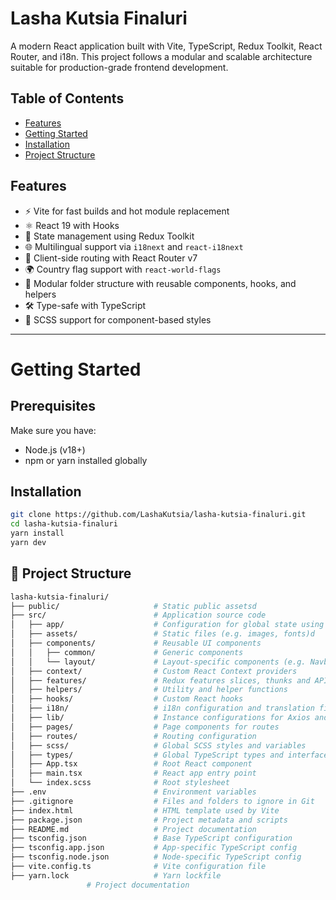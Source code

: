 # Lasha Kutsia Finaluri

A modern React application built with Vite, TypeScript, Redux Toolkit, React Router, and i18n. This project follows a modular and scalable architecture suitable for production-grade frontend development.

## Table of Contents

- [Features](#features)
- [Getting Started](#getting-started)
- [Installation](#installation)
- [Project Structure](#project-structure)

## Features

- ⚡ Vite for fast builds and hot module replacement
- ⚛️ React 19 with Hooks
- 🔁 State management using Redux Toolkit
- 🌐 Multilingual support via `i18next` and `react-i18next`
- 🔀 Client-side routing with React Router v7
- 🌍 Country flag support with `react-world-flags`
- 🧠 Modular folder structure with reusable components, hooks, and helpers
- 🛠️ Type-safe with TypeScript
- 💅 SCSS support for component-based styles
---

# Getting Started

## Prerequisites

Make sure you have:

- Node.js (v18+)
- npm or yarn installed globally

## Installation

```bash
git clone https://github.com/LashaKutsia/lasha-kutsia-finaluri.git
cd lasha-kutsia-finaluri
yarn install
yarn dev
```

## 🧱 Project Structure

```bash
lasha-kutsia-finaluri/
├── public/                     # Static public assetsd
├── src/                        # Application source code
│   ├── app/                    # Configuration for global state using react
│   ├── assets/                 # Static files (e.g. images, fonts)d
│   ├── components/             # Reusable UI components
│   │   ├── common/             # Generic components
│   │   └── layout/             # Layout-specific components (e.g. Navbar, Footer)
│   ├── context/                # Custom React Context providers
│   ├── features/               # Redux features slices, thunks and API requests
│   ├── helpers/                # Utility and helper functions
│   ├── hooks/                  # Custom React hooks
│   ├── i18n/                   # i18n configuration and translation files
│   ├── lib/                    # Instance configurations for Axios and other libraries
│   ├── pages/                  # Page components for routes
│   ├── routes/                 # Routing configuration
│   ├── scss/                   # Global SCSS styles and variables
│   ├── types/                  # Global TypeScript types and interfaces
│   ├── App.tsx                 # Root React component
│   ├── main.tsx                # React app entry point
│   └── index.scss              # Root stylesheet
├── .env                        # Environment variables
├── .gitignore                  # Files and folders to ignore in Git
├── index.html                  # HTML template used by Vite
├── package.json                # Project metadata and scripts
├── README.md                   # Project documentation
├── tsconfig.json               # Base TypeScript configuration
├── tsconfig.app.json           # App-specific TypeScript config
├── tsconfig.node.json          # Node-specific TypeScript config
├── vite.config.ts              # Vite configuration file
├── yarn.lock                   # Yarn lockfile
                 # Project documentation

